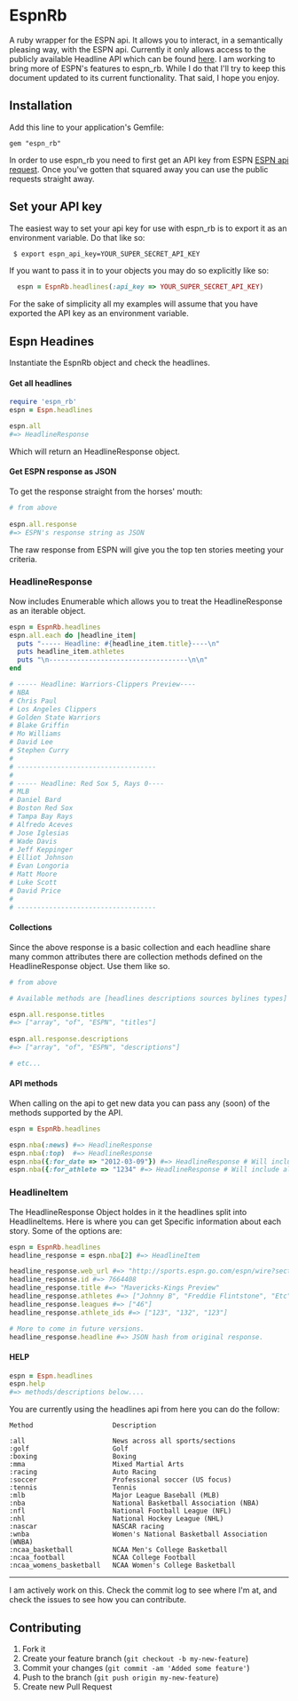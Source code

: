 # EspnRb

A ruby wrapper for the ESPN api.  It allows you to interact, in a semantically pleasing way, with the ESPN api.  Currently it only allows access to the publicly available Headline API which can be found [here](http://developer.espn.com/docs/headlines).  I am working to bring more of ESPN's features to espn_rb.  While I do that I'll try to keep this document updated to its current functionality.  That said, I hope you enjoy. 

## Installation

Add this line to your application's Gemfile:
    
    gem "espn_rb"
    
In order to use espn_rb you need to first get an API key from ESPN [ESPN api request](http://developer.espn.com/member/register).  Once you've gotten that squared away you can use the public requests straight away.  


## Set your API key

The easiest way to set your api key for use with espn_rb is to export it as an environment variable. Do that like so:

```sh
 $ export espn_api_key=YOUR_SUPER_SECRET_API_KEY 
```

If you want to pass it in to your objects you may do so explicitly like so:

```ruby
  espn = EspnRb.headlines(:api_key => YOUR_SUPER_SECRET_API_KEY)
```

For the sake of simplicity all my examples will assume that you have exported the API key as an environment variable. 

## Espn Headines

Instantiate the EspnRb object and check the headlines.

#### Get all headlines

```ruby
require 'espn_rb'
espn = Espn.headlines

espn.all
#=> HeadlineResponse
```

Which will return an HeadlineResponse object.

#### Get ESPN response as JSON

To get the response straight from the horses' mouth:

```ruby
# from above
  
espn.all.response
#=> ESPN's response string as JSON
```

The raw response from ESPN will give you the top ten stories meeting your criteria.  

### HeadlineResponse

Now includes Enumerable which allows you to treat the HeadlineResponse as an iterable object.  

```ruby
espn = EspnRb.headlines
espn.all.each do |headline_item| 
  puts "----- Headline: #{headline_item.title}----\n"
  puts headline_item.athletes
  puts "\n-----------------------------------\n\n"
end

# ----- Headline: Warriors-Clippers Preview----
# NBA
# Chris Paul
# Los Angeles Clippers
# Golden State Warriors
# Blake Griffin
# Mo Williams
# David Lee
# Stephen Curry
# 
# -----------------------------------
# 
# ----- Headline: Red Sox 5, Rays 0----
# MLB
# Daniel Bard
# Boston Red Sox
# Tampa Bay Rays
# Alfredo Aceves
# Jose Iglesias
# Wade Davis
# Jeff Keppinger
# Elliot Johnson
# Evan Longoria
# Matt Moore
# Luke Scott
# David Price
# 
# -----------------------------------
```

#### Collections

Since the above response is a basic collection and each headline share many common attributes there are collection methods defined on the HeadlineResponse object.  Use them like so.

```ruby
# from above

# Available methods are [headlines descriptions sources bylines types]

espn.all.response.titles 
#=> ["array", "of", "ESPN", "titles"]
    
espn.all.response.descriptions
#=> ["array", "of", "ESPN", "descriptions"]

# etc...
```

#### API methods

When calling on the api to get new data you can pass any (soon) of the methods supported by the API.

```ruby
espn = EspnRb.headlines

espn.nba(:news) #=> HeadlineResponse
espn.nba(:top)  #=> HeadlineResponse
espn.nba({:for_date => "2012-03-09"}) #=> HeadlineResponse # Will include all stories for that date
espn.nba({:for_athlete => "1234" #=> HeadlineResponse # Will include all stories for that athleteId

```

### HeadlineItem

The HeadlineResponse Object holdes in it the headlines split into HeadlineItems.  Here is where you can get Specific information about each story.  Some of the options are:

```ruby
espn = EspnRb.headlines
headline_response = espn.nba[2] #=> HeadlineItem

headline_response.web_url #=> "http://sports.espn.go.com/espn/wire?section=nba&id=7664408&ex_cid=espnapi_public"
headline_response.id #=> 7664408
headline_response.title #=> "Mavericks-Kings Preview"
headline_response.athletes #=> ["Johnny B", "Freddie Flintstone", "Etc"]
headline_response.leagues #=> ["46"]
headline_response.athlete_ids #=> ["123", "132", "123"]

# More to come in future versions.
headline_response.headline #=> JSON hash from original response.
```

#### HELP

```ruby
espn = Espn.headlines
espn.help
#=> methods/descriptions below....
```
You are currently using the headlines api from here you can do the follow:

    Method                    Description

	:all                      News across all sports/sections
	:golf                     Golf
	:boxing                   Boxing
	:mma                      Mixed Martial Arts
	:racing                   Auto Racing
	:soccer                   Professional soccer (US focus)
	:tennis                   Tennis
	:mlb                      Major League Baseball (MLB)
	:nba                      National Basketball Association (NBA)
	:nfl                      National Football League (NFL)
	:nhl                      National Hockey League (NHL)
	:nascar                   NASCAR racing
	:wnba                     Women's National Basketball Association (WNBA)
	:ncaa_basketball          NCAA Men's College Basketball
	:ncaa_football            NCAA College Football
	:ncaa_womens_basketball   NCAA Women's College Basketball



---
I am actively work on this. Check the commit log to see where I'm at, and check the issues to see how you can contribute.


## Contributing

1. Fork it
2. Create your feature branch (`git checkout -b my-new-feature`)
3. Commit your changes (`git commit -am 'Added some feature'`)
4. Push to the branch (`git push origin my-new-feature`)
5. Create new Pull Request
